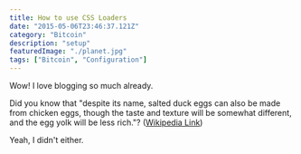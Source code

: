 ```yaml
---
title: How to use CSS Loaders
date: "2015-05-06T23:46:37.121Z"
category: "Bitcoin"
description: "setup"
featuredImage: "./planet.jpg"
tags: ["Bitcoin", "Configuration"]
---
```


Wow! I love blogging so much already.

Did you know that "despite its name, salted duck eggs can also be made from
chicken eggs, though the taste and texture will be somewhat different, and the
egg yolk will be less rich."?
([Wikipedia Link](http://en.wikipedia.org/wiki/Salted_duck_egg))

Yeah, I didn't either.
